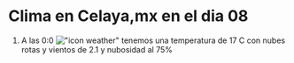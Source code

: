 # Clima en Celaya,mx en el dia 08

1. A las 0:0 !["icon weather"](http://openweathermap.org/img/w/04n.png) tenemos una temperatura de 17 C con nubes rotas y  vientos de 2.1 y nubosidad al 75%
